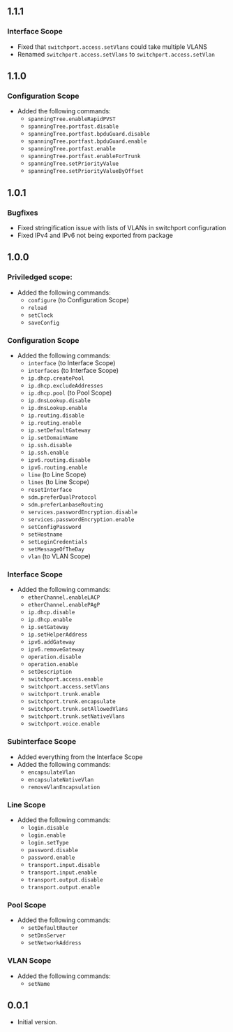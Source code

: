 ## 1.1.1

### Interface Scope

- Fixed that `switchport.access.setVlans` could take multiple VLANS
- Renamed `switchport.access.setVlans` to `switchport.access.setVlan`

## 1.1.0

### Configuration Scope

- Added the following commands:
  - `spanningTree.enableRapidPVST`
  - `spanningTree.portfast.disable`
  - `spanningTree.portfast.bpduGuard.disable`
  - `spanningTree.portfast.bpduGuard.enable`
  - `spanningTree.portfast.enable`
  - `spanningTree.portfast.enableForTrunk`
  - `spanningTree.setPriorityValue`
  - `spanningTree.setPriorityValueByOffset`

## 1.0.1

### Bugfixes

- Fixed stringification issue with lists of VLANs in switchport configuration
- Fixed IPv4 and IPv6 not being exported from package

## 1.0.0

### Priviledged scope:

- Added the following commands:
  - `configure` (to Configuration Scope)
  - `reload`
  - `setClock`
  - `saveConfig`

### Configuration Scope

- Added the following commands:
  - `interface` (to Interface Scope)
  - `interfaces` (to Interface Scope)
  - `ip.dhcp.createPool`
  - `ip.dhcp.excludeAddresses`
  - `ip.dhcp.pool` (to Pool Scope)
  - `ip.dnsLookup.disable`
  - `ip.dnsLookup.enable`
  - `ip.routing.disable`
  - `ip.routing.enable`
  - `ip.setDefaultGateway`
  - `ip.setDomainName`
  - `ip.ssh.disable`
  - `ip.ssh.enable`
  - `ipv6.routing.disable`
  - `ipv6.routing.enable`
  - `line` (to Line Scope)
  - `lines` (to Line Scope)
  - `resetInterface`
  - `sdm.preferDualProtocol`
  - `sdm.preferLanbaseRouting`
  - `services.passwordEncryption.disable`
  - `services.passwordEncryption.enable`
  - `setConfigPassword`
  - `setHostname`
  - `setLoginCredentials`
  - `setMessageOfTheDay`
  - `vlan` (to VLAN Scope)

### Interface Scope

- Added the following commands:
  - `etherChannel.enableLACP`
  - `etherChannel.enablePAgP`
  - `ip.dhcp.disable`
  - `ip.dhcp.enable`
  - `ip.setGateway`
  - `ip.setHelperAddress`
  - `ipv6.addGateway`
  - `ipv6.removeGateway`
  - `operation.disable`
  - `operation.enable`
  - `setDescription`
  - `switchport.access.enable`
  - `switchport.access.setVlans`
  - `switchport.trunk.enable`
  - `switchport.trunk.encapsulate`
  - `switchport.trunk.setAllowedVlans`
  - `switchport.trunk.setNativeVlans`
  - `switchport.voice.enable`

### Subinterface Scope

- Added everything from the Interface Scope
- Added the following commands:
  - `encapsulateVlan`
  - `encapsulateNativeVlan`
  - `removeVlanEncapsulation`

### Line Scope

- Added the following commands:
  - `login.disable`
  - `login.enable`
  - `login.setType`
  - `password.disable`
  - `password.enable`
  - `transport.input.disable`
  - `transport.input.enable`
  - `transport.output.disable`
  - `transport.output.enable`

### Pool Scope

- Added the following commands:
  - `setDefaultRouter`
  - `setDnsServer`
  - `setNetworkAddress`

### VLAN Scope

- Added the following commands:
  - `setName`

## 0.0.1

- Initial version.
